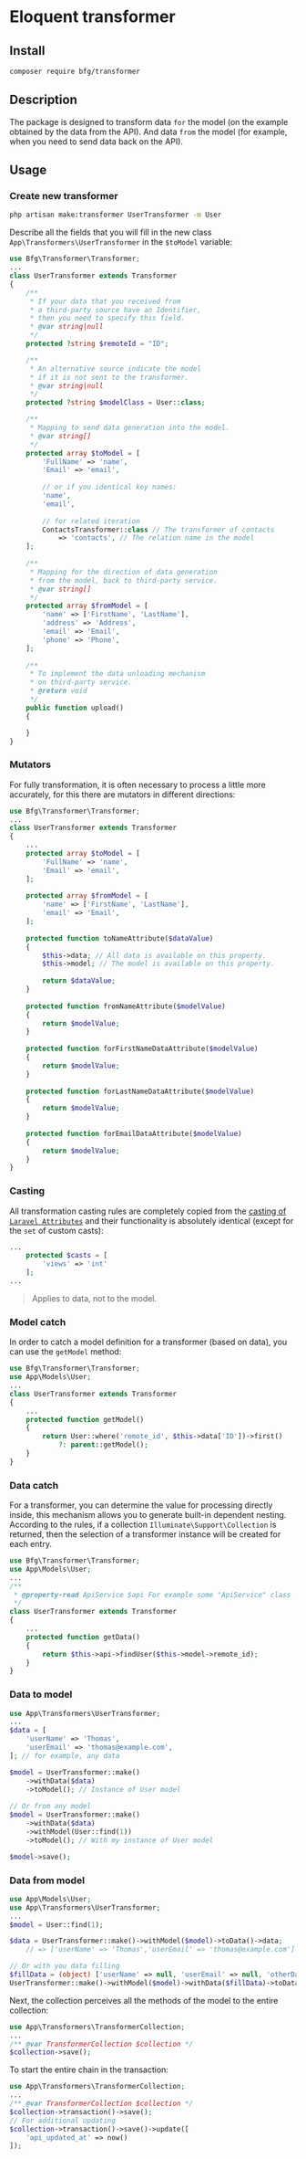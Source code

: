# Eloquent transformer

## Install
```bash
composer require bfg/transformer
```

## Description
The package is designed to transform data `for` the model (on the example obtained by the data from the API). And data `from` the model (for example, when you need to send data back on the API).

## Usage

### Create new transformer
```bash
php artisan make:transformer UserTransformer -m User
```
Describe all the fields that you will fill in the new class `App\Transformers\UserTransformer` in the `$toModel` variable:
```php
use Bfg\Transformer\Transformer;
...
class UserTransformer extends Transformer
{
    /**
     * If your data that you received from 
     * a third-party source have an Identifier, 
     * then you need to specify this field.
     * @var string|null 
     */
    protected ?string $remoteId = "ID";

    /**
     * An alternative source indicate the model 
     * if it is not sent to the transformer.
     * @var string|null 
     */
    protected ?string $modelClass = User::class;

    /**
     * Mapping to send data generation into the model.
     * @var string[]
     */
    protected array $toModel = [
        'FullName' => 'name',
        'Email' => 'email',
        
        // or if you identical key names:
        'name',
        'email',
        
        // for related iteration
        ContactsTransformer::class // The transformer of contacts 
            => 'contacts', // The relation name in the model
    ];
    
    /**
     * Mapping for the direction of data generation 
     * from the model, back to third-party service.
     * @var string[]
     */
    protected array $fromModel = [
        'name' => ['FirstName', 'LastName'],
        'address' => 'Address',
        'email' => 'Email',
        'phone' => 'Phone',
    ];
    
    /**
     * To implement the data unloading mechanism 
     * on third-party service.
     * @return void
     */
    public function upload()
    {

    }
}
```

### Mutators
For fully transformation, it is often necessary to process a little more accurately, for this there are mutators in different directions:
```php
use Bfg\Transformer\Transformer;
...
class UserTransformer extends Transformer
{
    ...
    protected array $toModel = [
        'FullName' => 'name',
        'Email' => 'email',
    ];
    
    protected array $fromModel = [
        'name' => ['FirstName', 'LastName'],
        'email' => 'Email',
    ];
    
    protected function toNameAttribute($dataValue)
    {
        $this->data; // All data is available on this property.
        $this->model; // The model is available on this property.
        
        return $dataValue;
    }
    
    protected function fromNameAttribute($modelValue)
    {    
        return $modelValue;
    }
    
    protected function forFirstNameDataAttribute($modelValue)
    {    
        return $modelValue;
    }
    
    protected function forLastNameDataAttribute($modelValue)
    {    
        return $modelValue;
    }
    
    protected function forEmailDataAttribute($modelValue)
    {    
        return $modelValue;
    }
}
```

### Casting
All transformation casting rules are completely copied from the
[casting of `Laravel Attributes`](https://laravel.com/docs/8.x/eloquent-mutators#attribute-casting)
and their functionality is absolutely identical (except for the `set` of custom casts):
```php
...
    protected $casts = [
        'views' => 'int'
    ];
...
```
> Applies to data, not to the model.


### Model catch
In order to catch a model definition for a transformer (based on data), you can use the `getModel` method:
```php
use Bfg\Transformer\Transformer;
use App\Models\User;
...
class UserTransformer extends Transformer
{
    ...
    protected function getModel()
    {    
        return User::where('remote_id', $this->data['ID'])->first()
            ?: parent::getModel();
    }
}
```

### Data catch
For a transformer, you can determine the value for processing directly inside, 
this mechanism allows you to generate built-in dependent nesting. 
According to the rules, if a collection `Illuminate\Support\Collection` is returned, 
then the selection of a transformer instance will be created for each entry.
```php
use Bfg\Transformer\Transformer;
use App\Models\User;
...
/**
 * @property-read ApiService $api For example some "ApiService" class
 */
class UserTransformer extends Transformer
{
    ...
    protected function getData()
    {    
        return $this->api->findUser($this->model->remote_id);
    }
}
```

### Data to model
```php
use App\Transformers\UserTransformer;
...
$data = [
    'userName' => 'Thomas',
    'userEmail' => 'thomas@example.com',
]; // for example, any data

$model = UserTransformer::make()
    ->withData($data)
    ->toModel(); // Instance of User model
    
// Or from any model
$model = UserTransformer::make()
    ->withData($data)
    ->withModel(User::find(1))
    ->toModel(); // With my instance of User model

$model->save();
```

### Data from model
```php
use App\Models\User;
use App\Transformers\UserTransformer;
...
$model = User::find(1);

$data = UserTransformer::make()->withModel($model)->toData()->data; 
    // => ['userName' => 'Thomas','userEmail' => 'thomas@example.com']

// Or with you data filling
$fillData = (object) ['userName' => null, 'userEmail' => null, 'otherData' => 'test']
UserTransformer::make()->withModel($model)->withData($fillData)->toData()->upload();
```

Next, the collection perceives all the methods of the model to the entire collection:
```php
use App\Transformers\TransformerCollection;
...
/** @var TransformerCollection $collection */
$collection->save();
```
To start the entire chain in the transaction:
```php
use App\Transformers\TransformerCollection;
...
/** @var TransformerCollection $collection */
$collection->transaction()->save();
// For additional updating
$collection->transaction()->save()->update([
    'api_updated_at' => now()
]);
```
